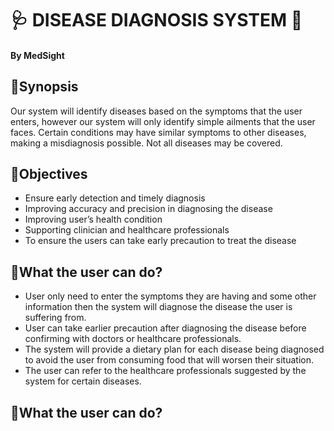 # 🩺 **DISEASE DIAGNOSIS SYSTEM** 💉
#### By MedSight

## 📌**Synopsis**
Our system will identify diseases based on the symptoms that the user enters, however our system will only identify simple ailments that the user faces. Certain conditions may have similar symptoms to other diseases, making a misdiagnosis possible. Not all diseases may be covered.

## 📌**Objectives**

+ Ensure early detection and timely diagnosis
+ Improving accuracy and precision in diagnosing the disease
+ Improving user’s health condition
+ Supporting clinician and healthcare professionals
+ To ensure the users can take early precaution to treat the disease
  
## 📌**What the user can do?**

+ User only need to enter the symptoms they are having and some other information then the system will diagnose the disease the user is suffering from.
+ User can take earlier precaution after diagnosing the disease before confirming with doctors or healthcare professionals.
+ The system will provide a dietary plan for each disease being diagnosed to avoid the user from consuming food that will worsen their situation.
+ The user can refer to the healthcare professionals suggested by the system for certain diseases.

## 📌**What the user can do?**
